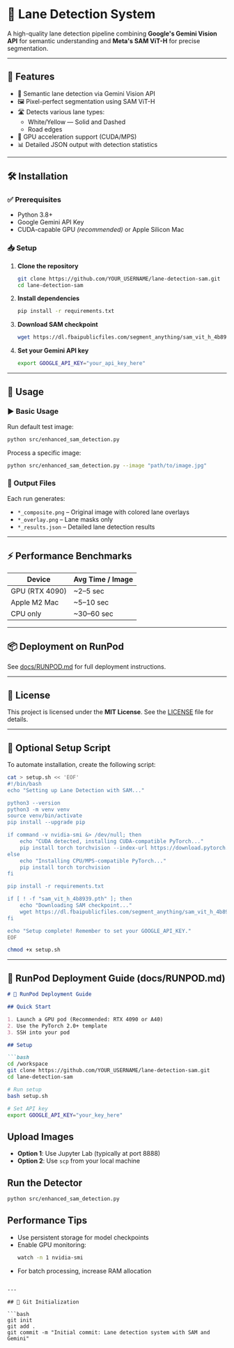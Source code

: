 # 🚦 Lane Detection System

A high-quality lane detection pipeline combining **Google's Gemini Vision API** for semantic understanding and **Meta's SAM ViT-H** for precise segmentation.

---

## 🔧 Features

- 🎯 Semantic lane detection via Gemini Vision API  
- 🖼️ Pixel-perfect segmentation using SAM ViT-H  
- 🛣️ Detects various lane types:
  - White/Yellow — Solid and Dashed  
  - Road edges  
- 🚀 GPU acceleration support (CUDA/MPS)  
- 📊 Detailed JSON output with detection statistics  

---

## 🛠️ Installation

### ✅ Prerequisites

- Python 3.8+  
- Google Gemini API Key  
- CUDA-capable GPU *(recommended)* or Apple Silicon Mac  

### 📥 Setup

1. **Clone the repository**
   ```bash
   git clone https://github.com/YOUR_USERNAME/lane-detection-sam.git
   cd lane-detection-sam
   ```

2. **Install dependencies**
   ```bash
   pip install -r requirements.txt
   ```

3. **Download SAM checkpoint**
   ```bash
   wget https://dl.fbaipublicfiles.com/segment_anything/sam_vit_h_4b8939.pth
   ```

4. **Set your Gemini API key**
   ```bash
   export GOOGLE_API_KEY="your_api_key_here"
   ```

---

## 🚀 Usage

### ▶️ Basic Usage

Run default test image:
```bash
python src/enhanced_sam_detection.py
```

Process a specific image:
```bash
python src/enhanced_sam_detection.py --image "path/to/image.jpg"
```

### 📝 Output Files

Each run generates:

- `*_composite.png` – Original image with colored lane overlays  
- `*_overlay.png` – Lane masks only  
- `*_results.json` – Detailed lane detection results  

---

## ⚡ Performance Benchmarks

| Device         | Avg Time / Image |
|----------------|------------------|
| GPU (RTX 4090) | ~2–5 sec         |
| Apple M2 Mac   | ~5–10 sec        |
| CPU only       | ~30–60 sec       |

---

## 📦 Deployment on RunPod

See [docs/RUNPOD.md](docs/RUNPOD.md) for full deployment instructions.

---

## 📜 License

This project is licensed under the **MIT License**. See the [LICENSE](LICENSE) file for details.

---

## 🔄 Optional Setup Script

To automate installation, create the following script:

```bash
cat > setup.sh << 'EOF'
#!/bin/bash
echo "Setting up Lane Detection with SAM..."

python3 --version
python3 -m venv venv
source venv/bin/activate
pip install --upgrade pip

if command -v nvidia-smi &> /dev/null; then
    echo "CUDA detected, installing CUDA-compatible PyTorch..."
    pip install torch torchvision --index-url https://download.pytorch.org/whl/cu118
else
    echo "Installing CPU/MPS-compatible PyTorch..."
    pip install torch torchvision
fi

pip install -r requirements.txt

if [ ! -f "sam_vit_h_4b8939.pth" ]; then
    echo "Downloading SAM checkpoint..."
    wget https://dl.fbaipublicfiles.com/segment_anything/sam_vit_h_4b8939.pth
fi

echo "Setup complete! Remember to set your GOOGLE_API_KEY."
EOF

chmod +x setup.sh
```

---

## 📁 RunPod Deployment Guide (docs/RUNPOD.md)

```markdown
# 🚀 RunPod Deployment Guide

## Quick Start

1. Launch a GPU pod (Recommended: RTX 4090 or A40)  
2. Use the PyTorch 2.0+ template  
3. SSH into your pod  

## Setup

```bash
cd /workspace
git clone https://github.com/YOUR_USERNAME/lane-detection-sam.git
cd lane-detection-sam

# Run setup
bash setup.sh

# Set API key
export GOOGLE_API_KEY="your_key_here"
```

## Upload Images

- **Option 1**: Use Jupyter Lab (typically at port 8888)  
- **Option 2**: Use `scp` from your local machine  

## Run the Detector

```bash
python src/enhanced_sam_detection.py
```

## Performance Tips

- Use persistent storage for model checkpoints  
- Enable GPU monitoring:
  ```bash
  watch -n 1 nvidia-smi
  ```
- For batch processing, increase RAM allocation
```

---

## 🧰 Git Initialization

```bash
git init
git add .
git commit -m "Initial commit: Lane detection system with SAM and Gemini"
```

